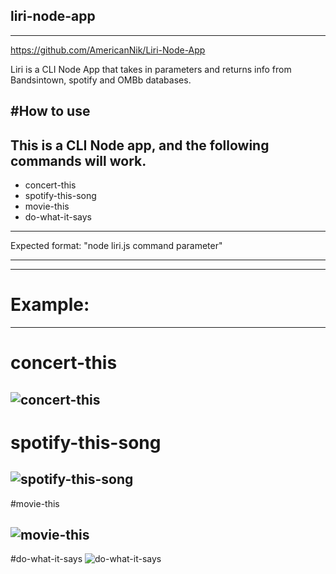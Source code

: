 ## liri-node-app
----
https://github.com/AmericanNik/Liri-Node-App

Liri is a CLI Node App that takes in parameters and returns info from Bandsintown, spotify and OMBb databases.


#How to use
----
This is a CLI Node app, and the following commands will work.
---
* concert-this
* spotify-this-song
* movie-this
* do-what-it-says
---

Expected format: "node liri.js command parameter"

---

---
# Example:
---
# concert-this

![concert-this](https://user-images.githubusercontent.com/49841405/64483693-fda17680-d1d4-11e9-9153-60835e535990.gif)
---
# spotify-this-song

![spotify-this-song](https://user-images.githubusercontent.com/49841405/64483684-d3e84f80-d1d4-11e9-9697-ff439b37b75b.gif)
---
#movie-this

![movie-this](https://user-images.githubusercontent.com/49841405/64483688-ec586a00-d1d4-11e9-843b-4cacae618b89.gif)
---
#do-what-it-says
![do-what-it-says](https://user-images.githubusercontent.com/49841405/64483690-f5e1d200-d1d4-11e9-9e6a-1dfe203fdcd7.gif)






